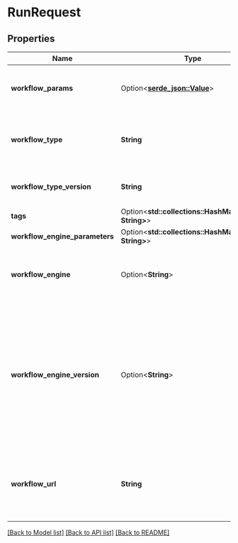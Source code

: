 # RunRequest

## Properties

Name | Type | Description | Notes
------------ | ------------- | ------------- | -------------
**workflow_params** | Option<[**serde_json::Value**](.md)> | REQUIRED The workflow run parameterizations (JSON encoded), including input and output file locations | [optional]
**workflow_type** | **String** | REQUIRED The workflow descriptor type, must be \"CWL\" or \"WDL\" currently (or another alternative supported by this WES instance) | 
**workflow_type_version** | **String** | REQUIRED The workflow descriptor type version, must be one supported by this WES instance | 
**tags** | Option<**std::collections::HashMap<String, String>**> |  | [optional]
**workflow_engine_parameters** | Option<**std::collections::HashMap<String, String>**> |  | [optional]
**workflow_engine** | Option<**String**> | The workflow engine, must be one supported by this WES instance. Required if workflow_engine_version is provided. | [optional]
**workflow_engine_version** | Option<**String**> | The workflow engine version, must be one supported by this WES instance. If workflow_engine is provided, but workflow_engine_version is not, servers can make no assumptions with regard to the engine version the WES instance uses to process the request if  that WES instance supports multiple versions of the requested engine. | [optional]
**workflow_url** | **String** | REQUIRED The workflow CWL or WDL document. When `workflow_attachments` is used to attach files, the `workflow_url` may be a relative path to one of the attachments. | 

[[Back to Model list]](../README.md#documentation-for-models) [[Back to API list]](../README.md#documentation-for-api-endpoints) [[Back to README]](../README.md)


